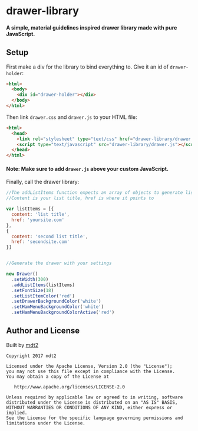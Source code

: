 # drawer-library
#### A simple, material guidelines inspired drawer library made with pure JavaScript.

## Setup
First make a div for the library to bind everything to. Give it an id of `drawer-holder`:

```html
<html>
  <body>
    <div id="drawer-holder"></div>
  </body>
</html>
```

Then link `drawer.css` and `drawer.js` to your HTML file:

```html
<html>
  <head>
    <link rel="stylesheet" type="text/css" href="drawer-library/drawer.css">
    <script type="text/javascript" src="drawer-library/drawer.js"></script>
  </head>
</html>
```
#### Note: Make sure to add `drawer.js` above your custom JavaScript.

Finally, call the drawer library:

```javascript
//The addListItems function expects an array of objects to generate list items
//Content is your list title, href is where it points to

var listItems = [{
  content: 'list title',
  href: 'yoursite.com'
},
{
  content: 'second list title',
  href: 'secondsite.com'
}]


//Generate the drawer with your settings

new Drawer()
  .setWidth(300)
  .addListItems(listItems)
  .setFontSize(18)
  .setListItemColor('red')
  .setDrawerBackgroundColor('white')
  .setHamMenuBackgroundColor('white')
  .setHamMenuBackgroundColorActive('red')
```

## Author and License
Built by [mdt2](https://github.com/mdt2)

```
Copyright 2017 mdt2

Licensed under the Apache License, Version 2.0 (the "License");
you may not use this file except in compliance with the License.
You may obtain a copy of the License at

   http://www.apache.org/licenses/LICENSE-2.0

Unless required by applicable law or agreed to in writing, software
distributed under the License is distributed on an "AS IS" BASIS,
WITHOUT WARRANTIES OR CONDITIONS OF ANY KIND, either express or implied.
See the License for the specific language governing permissions and
limitations under the License.
```
